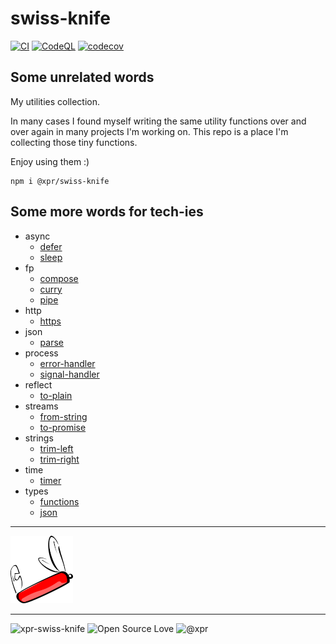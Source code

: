 # swiss-knife

[![CI](https://github.com/ziv/swiss-knife/actions/workflows/main.yml/badge.svg)](https://github.com/ziv/swiss-knife/actions/workflows/main.yml)
[![CodeQL](https://github.com/ziv/swiss-knife/actions/workflows/codeql-analysis.yml/badge.svg)](https://github.com/ziv/swiss-knife/actions/workflows/codeql-analysis.yml)
[![codecov](https://codecov.io/gh/ziv/swiss-knife/branch/main/graph/badge.svg?token=R4CB8YJ18S)](https://codecov.io/gh/ziv/swiss-knife)

## Some unrelated words

My utilities collection.

In many cases I found myself writing the same utility functions over and over again in many projects I'm working on.
This repo is a place I'm collecting those tiny functions. 

Enjoy using them :)

```shell
npm i @xpr/swiss-knife
```

## Some more words for tech-ies
* async
  * [defer](src/async/defer.md)
  * [sleep](src/async/sleep.md)
* fp
  * [compose](src/fp/compose.md)
  * [curry](src/fp/curry.md)
  * [pipe](src/fp/pipe.md)
* http
  * [https](src/http/https.md)
* json
  * [parse](src/json/parse.md)
* process
  * [error-handler](src/process/error-handler.md)
  * [signal-handler](src/process/signal-handler.md)
* reflect
  * [to-plain](src/reflect/to-plain.md)
* streams
  * [from-string](src/streams/from-string.md)
  * [to-promise](src/streams/from-string.md)
* strings
  * [trim-left](src/strings/trim-left.ts)
  * [trim-right](src/strings/trim-right.ts)
* time
  * [timer](src/time/timer.md)
* types
  * [functions](src/types/functions.ts)
  * [json](src/types/json.ts)

---

![logo](assets/knife-thumb.png)

---

![xpr-swiss-knife](https://badgen.net/github/license/ziv/swiss-knife)
![Open Source Love](https://badges.frapsoft.com/os/v2/open-source.svg)
![@xpr](https://badgen.net/badge/powered%20by/@xpr/pink)

